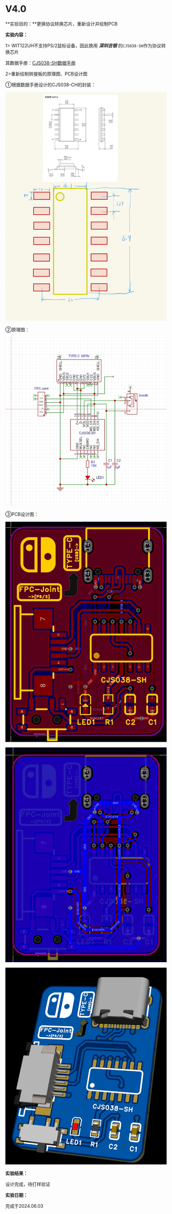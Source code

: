 # V4.0

**实验目的：**更换协议转换芯片，重新设计并绘制PCB

**实验内容：**

1> WIT122UH不支持PS/2鼠标设备，因此换用 ***深圳吉银*** 的`CJS038-SH`作为协议转换芯片

其数据手册：[CJS038-SH数据手册](CJS038-SH.pdf)

2>重新绘制转接板的原理图、PCB设计图

①根据数据手册设计的CJS038-CH的封装：

![1](Pics\4.jpeg)

②原理图：

![0](Pics\0.png)

③PCB设计图：

![1](Pics\1.png)

![2](Pics\2.png)

![3](Pics\3.png)

**实验结果：**

设计完成，待打样验证

**实验日期：**

完成于2024.06.03
